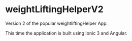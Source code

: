 # weightLiftingHelperV2
Version 2 of the popular weightliftingHelper App. 

This time the application is built using Ionic 3 and Angular.  
